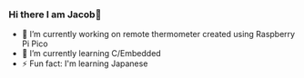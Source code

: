 ### Hi there I am Jacob👋

- 🔭 I’m currently working on remote thermometer created using Raspberry Pi Pico
- 🌱 I’m currently learning C/Embedded
- ⚡ Fun fact: I'm learning Japanese
<!-- - 👯 I’m looking to collaborate on ... -->
<!-- - 📫 How to reach me: ... -->

